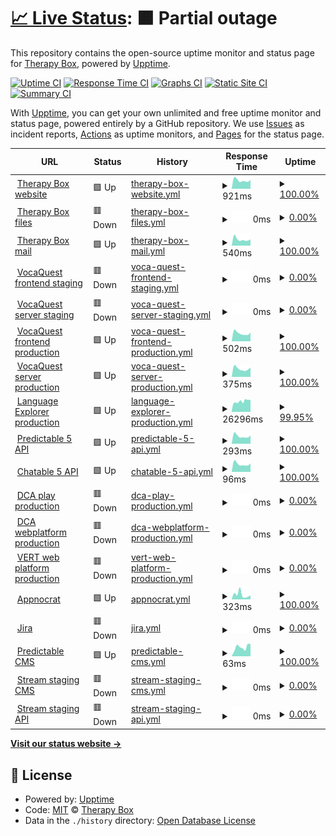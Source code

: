 # [📈 Live Status](https://TherapyBox.github.io/upptime): <!--live status--> **🟧 Partial outage**

This repository contains the open-source uptime monitor and status page for [Therapy Box](https://TherapyBox.github.io/upptime), powered by [Upptime](https://github.com/upptime/upptime).

[![Uptime CI](https://github.com/TherapyBox/upptime/workflows/Uptime%20CI/badge.svg)](https://github.com/TherapyBox/upptime/actions?query=workflow%3A%22Uptime+CI%22)
[![Response Time CI](https://github.com/TherapyBox/upptime/workflows/Response%20Time%20CI/badge.svg)](https://github.com/TherapyBox/upptime/actions?query=workflow%3A%22Response+Time+CI%22)
[![Graphs CI](https://github.com/TherapyBox/upptime/workflows/Graphs%20CI/badge.svg)](https://github.com/TherapyBox/upptime/actions?query=workflow%3A%22Graphs+CI%22)
[![Static Site CI](https://github.com/TherapyBox/upptime/workflows/Static%20Site%20CI/badge.svg)](https://github.com/TherapyBox/upptime/actions?query=workflow%3A%22Static+Site+CI%22)
[![Summary CI](https://github.com/TherapyBox/upptime/workflows/Summary%20CI/badge.svg)](https://github.com/TherapyBox/upptime/actions?query=workflow%3A%22Summary+CI%22)

With [Upptime](https://upptime.js.org), you can get your own unlimited and free uptime monitor and status page, powered entirely by a GitHub repository. We use [Issues](https://github.com/TherapyBox/upptime/issues) as incident reports, [Actions](https://github.com/TherapyBox/upptime/actions) as uptime monitors, and [Pages](https://TherapyBox.github.io/upptime) for the status page.

<!--start: status pages-->
<!-- This summary is generated by Upptime (https://github.com/upptime/upptime) -->
<!-- Do not edit this manually, your changes will be overwritten -->
<!-- prettier-ignore -->
| URL | Status | History | Response Time | Uptime |
| --- | ------ | ------- | ------------- | ------ |
| <img alt="" src="https://icons.duckduckgo.com/ip3/therapy-box.co.uk.ico" height="13"> [Therapy Box website](https://therapy-box.co.uk/) | 🟩 Up | [therapy-box-website.yml](https://github.com/TherapyBox/upptime/commits/HEAD/history/therapy-box-website.yml) | <details><summary><img alt="Response time graph" src="./graphs/therapy-box-website/response-time-week.png" height="20"> 921ms</summary><br><a href="https://TherapyBox.github.io/upptime/history/therapy-box-website"><img alt="Response time 1259" src="https://img.shields.io/endpoint?url=https%3A%2F%2Fraw.githubusercontent.com%2FTherapyBox%2Fupptime%2FHEAD%2Fapi%2Ftherapy-box-website%2Fresponse-time.json"></a><br><a href="https://TherapyBox.github.io/upptime/history/therapy-box-website"><img alt="24-hour response time 1284" src="https://img.shields.io/endpoint?url=https%3A%2F%2Fraw.githubusercontent.com%2FTherapyBox%2Fupptime%2FHEAD%2Fapi%2Ftherapy-box-website%2Fresponse-time-day.json"></a><br><a href="https://TherapyBox.github.io/upptime/history/therapy-box-website"><img alt="7-day response time 921" src="https://img.shields.io/endpoint?url=https%3A%2F%2Fraw.githubusercontent.com%2FTherapyBox%2Fupptime%2FHEAD%2Fapi%2Ftherapy-box-website%2Fresponse-time-week.json"></a><br><a href="https://TherapyBox.github.io/upptime/history/therapy-box-website"><img alt="30-day response time 950" src="https://img.shields.io/endpoint?url=https%3A%2F%2Fraw.githubusercontent.com%2FTherapyBox%2Fupptime%2FHEAD%2Fapi%2Ftherapy-box-website%2Fresponse-time-month.json"></a><br><a href="https://TherapyBox.github.io/upptime/history/therapy-box-website"><img alt="1-year response time 1240" src="https://img.shields.io/endpoint?url=https%3A%2F%2Fraw.githubusercontent.com%2FTherapyBox%2Fupptime%2FHEAD%2Fapi%2Ftherapy-box-website%2Fresponse-time-year.json"></a></details> | <details><summary><a href="https://TherapyBox.github.io/upptime/history/therapy-box-website">100.00%</a></summary><a href="https://TherapyBox.github.io/upptime/history/therapy-box-website"><img alt="All-time uptime 97.60%" src="https://img.shields.io/endpoint?url=https%3A%2F%2Fraw.githubusercontent.com%2FTherapyBox%2Fupptime%2FHEAD%2Fapi%2Ftherapy-box-website%2Fuptime.json"></a><br><a href="https://TherapyBox.github.io/upptime/history/therapy-box-website"><img alt="24-hour uptime 100.00%" src="https://img.shields.io/endpoint?url=https%3A%2F%2Fraw.githubusercontent.com%2FTherapyBox%2Fupptime%2FHEAD%2Fapi%2Ftherapy-box-website%2Fuptime-day.json"></a><br><a href="https://TherapyBox.github.io/upptime/history/therapy-box-website"><img alt="7-day uptime 100.00%" src="https://img.shields.io/endpoint?url=https%3A%2F%2Fraw.githubusercontent.com%2FTherapyBox%2Fupptime%2FHEAD%2Fapi%2Ftherapy-box-website%2Fuptime-week.json"></a><br><a href="https://TherapyBox.github.io/upptime/history/therapy-box-website"><img alt="30-day uptime 100.00%" src="https://img.shields.io/endpoint?url=https%3A%2F%2Fraw.githubusercontent.com%2FTherapyBox%2Fupptime%2FHEAD%2Fapi%2Ftherapy-box-website%2Fuptime-month.json"></a><br><a href="https://TherapyBox.github.io/upptime/history/therapy-box-website"><img alt="1-year uptime 96.98%" src="https://img.shields.io/endpoint?url=https%3A%2F%2Fraw.githubusercontent.com%2FTherapyBox%2Fupptime%2FHEAD%2Fapi%2Ftherapy-box-website%2Fuptime-year.json"></a></details>
| <img alt="" src="https://icons.duckduckgo.com/ip3/therapy-box.com.ico" height="13"> [Therapy Box files](https://therapy-box.com/) | 🟥 Down | [therapy-box-files.yml](https://github.com/TherapyBox/upptime/commits/HEAD/history/therapy-box-files.yml) | <details><summary><img alt="Response time graph" src="./graphs/therapy-box-files/response-time-week.png" height="20"> 0ms</summary><br><a href="https://TherapyBox.github.io/upptime/history/therapy-box-files"><img alt="Response time 396" src="https://img.shields.io/endpoint?url=https%3A%2F%2Fraw.githubusercontent.com%2FTherapyBox%2Fupptime%2FHEAD%2Fapi%2Ftherapy-box-files%2Fresponse-time.json"></a><br><a href="https://TherapyBox.github.io/upptime/history/therapy-box-files"><img alt="24-hour response time 0" src="https://img.shields.io/endpoint?url=https%3A%2F%2Fraw.githubusercontent.com%2FTherapyBox%2Fupptime%2FHEAD%2Fapi%2Ftherapy-box-files%2Fresponse-time-day.json"></a><br><a href="https://TherapyBox.github.io/upptime/history/therapy-box-files"><img alt="7-day response time 0" src="https://img.shields.io/endpoint?url=https%3A%2F%2Fraw.githubusercontent.com%2FTherapyBox%2Fupptime%2FHEAD%2Fapi%2Ftherapy-box-files%2Fresponse-time-week.json"></a><br><a href="https://TherapyBox.github.io/upptime/history/therapy-box-files"><img alt="30-day response time 0" src="https://img.shields.io/endpoint?url=https%3A%2F%2Fraw.githubusercontent.com%2FTherapyBox%2Fupptime%2FHEAD%2Fapi%2Ftherapy-box-files%2Fresponse-time-month.json"></a><br><a href="https://TherapyBox.github.io/upptime/history/therapy-box-files"><img alt="1-year response time 392" src="https://img.shields.io/endpoint?url=https%3A%2F%2Fraw.githubusercontent.com%2FTherapyBox%2Fupptime%2FHEAD%2Fapi%2Ftherapy-box-files%2Fresponse-time-year.json"></a></details> | <details><summary><a href="https://TherapyBox.github.io/upptime/history/therapy-box-files">0.00%</a></summary><a href="https://TherapyBox.github.io/upptime/history/therapy-box-files"><img alt="All-time uptime 79.87%" src="https://img.shields.io/endpoint?url=https%3A%2F%2Fraw.githubusercontent.com%2FTherapyBox%2Fupptime%2FHEAD%2Fapi%2Ftherapy-box-files%2Fuptime.json"></a><br><a href="https://TherapyBox.github.io/upptime/history/therapy-box-files"><img alt="24-hour uptime 0.00%" src="https://img.shields.io/endpoint?url=https%3A%2F%2Fraw.githubusercontent.com%2FTherapyBox%2Fupptime%2FHEAD%2Fapi%2Ftherapy-box-files%2Fuptime-day.json"></a><br><a href="https://TherapyBox.github.io/upptime/history/therapy-box-files"><img alt="7-day uptime 0.00%" src="https://img.shields.io/endpoint?url=https%3A%2F%2Fraw.githubusercontent.com%2FTherapyBox%2Fupptime%2FHEAD%2Fapi%2Ftherapy-box-files%2Fuptime-week.json"></a><br><a href="https://TherapyBox.github.io/upptime/history/therapy-box-files"><img alt="30-day uptime 1.38%" src="https://img.shields.io/endpoint?url=https%3A%2F%2Fraw.githubusercontent.com%2FTherapyBox%2Fupptime%2FHEAD%2Fapi%2Ftherapy-box-files%2Fuptime-month.json"></a><br><a href="https://TherapyBox.github.io/upptime/history/therapy-box-files"><img alt="1-year uptime 74.87%" src="https://img.shields.io/endpoint?url=https%3A%2F%2Fraw.githubusercontent.com%2FTherapyBox%2Fupptime%2FHEAD%2Fapi%2Ftherapy-box-files%2Fuptime-year.json"></a></details>
| <img alt="" src="https://icons.duckduckgo.com/ip3/mail.therapy-box.co.uk.ico" height="13"> [Therapy Box mail](https://mail.therapy-box.co.uk/) | 🟩 Up | [therapy-box-mail.yml](https://github.com/TherapyBox/upptime/commits/HEAD/history/therapy-box-mail.yml) | <details><summary><img alt="Response time graph" src="./graphs/therapy-box-mail/response-time-week.png" height="20"> 540ms</summary><br><a href="https://TherapyBox.github.io/upptime/history/therapy-box-mail"><img alt="Response time 642" src="https://img.shields.io/endpoint?url=https%3A%2F%2Fraw.githubusercontent.com%2FTherapyBox%2Fupptime%2FHEAD%2Fapi%2Ftherapy-box-mail%2Fresponse-time.json"></a><br><a href="https://TherapyBox.github.io/upptime/history/therapy-box-mail"><img alt="24-hour response time 734" src="https://img.shields.io/endpoint?url=https%3A%2F%2Fraw.githubusercontent.com%2FTherapyBox%2Fupptime%2FHEAD%2Fapi%2Ftherapy-box-mail%2Fresponse-time-day.json"></a><br><a href="https://TherapyBox.github.io/upptime/history/therapy-box-mail"><img alt="7-day response time 540" src="https://img.shields.io/endpoint?url=https%3A%2F%2Fraw.githubusercontent.com%2FTherapyBox%2Fupptime%2FHEAD%2Fapi%2Ftherapy-box-mail%2Fresponse-time-week.json"></a><br><a href="https://TherapyBox.github.io/upptime/history/therapy-box-mail"><img alt="30-day response time 582" src="https://img.shields.io/endpoint?url=https%3A%2F%2Fraw.githubusercontent.com%2FTherapyBox%2Fupptime%2FHEAD%2Fapi%2Ftherapy-box-mail%2Fresponse-time-month.json"></a><br><a href="https://TherapyBox.github.io/upptime/history/therapy-box-mail"><img alt="1-year response time 646" src="https://img.shields.io/endpoint?url=https%3A%2F%2Fraw.githubusercontent.com%2FTherapyBox%2Fupptime%2FHEAD%2Fapi%2Ftherapy-box-mail%2Fresponse-time-year.json"></a></details> | <details><summary><a href="https://TherapyBox.github.io/upptime/history/therapy-box-mail">100.00%</a></summary><a href="https://TherapyBox.github.io/upptime/history/therapy-box-mail"><img alt="All-time uptime 99.42%" src="https://img.shields.io/endpoint?url=https%3A%2F%2Fraw.githubusercontent.com%2FTherapyBox%2Fupptime%2FHEAD%2Fapi%2Ftherapy-box-mail%2Fuptime.json"></a><br><a href="https://TherapyBox.github.io/upptime/history/therapy-box-mail"><img alt="24-hour uptime 100.00%" src="https://img.shields.io/endpoint?url=https%3A%2F%2Fraw.githubusercontent.com%2FTherapyBox%2Fupptime%2FHEAD%2Fapi%2Ftherapy-box-mail%2Fuptime-day.json"></a><br><a href="https://TherapyBox.github.io/upptime/history/therapy-box-mail"><img alt="7-day uptime 100.00%" src="https://img.shields.io/endpoint?url=https%3A%2F%2Fraw.githubusercontent.com%2FTherapyBox%2Fupptime%2FHEAD%2Fapi%2Ftherapy-box-mail%2Fuptime-week.json"></a><br><a href="https://TherapyBox.github.io/upptime/history/therapy-box-mail"><img alt="30-day uptime 100.00%" src="https://img.shields.io/endpoint?url=https%3A%2F%2Fraw.githubusercontent.com%2FTherapyBox%2Fupptime%2FHEAD%2Fapi%2Ftherapy-box-mail%2Fuptime-month.json"></a><br><a href="https://TherapyBox.github.io/upptime/history/therapy-box-mail"><img alt="1-year uptime 99.31%" src="https://img.shields.io/endpoint?url=https%3A%2F%2Fraw.githubusercontent.com%2FTherapyBox%2Fupptime%2FHEAD%2Fapi%2Ftherapy-box-mail%2Fuptime-year.json"></a></details>
| <img alt="" src="https://icons.duckduckgo.com/ip3/frontend.staging.voca.therapy-box.co.uk.ico" height="13"> [VocaQuest frontend staging](http://frontend.staging.voca.therapy-box.co.uk/) | 🟥 Down | [voca-quest-frontend-staging.yml](https://github.com/TherapyBox/upptime/commits/HEAD/history/voca-quest-frontend-staging.yml) | <details><summary><img alt="Response time graph" src="./graphs/voca-quest-frontend-staging/response-time-week.png" height="20"> 0ms</summary><br><a href="https://TherapyBox.github.io/upptime/history/voca-quest-frontend-staging"><img alt="Response time 899" src="https://img.shields.io/endpoint?url=https%3A%2F%2Fraw.githubusercontent.com%2FTherapyBox%2Fupptime%2FHEAD%2Fapi%2Fvoca-quest-frontend-staging%2Fresponse-time.json"></a><br><a href="https://TherapyBox.github.io/upptime/history/voca-quest-frontend-staging"><img alt="24-hour response time 0" src="https://img.shields.io/endpoint?url=https%3A%2F%2Fraw.githubusercontent.com%2FTherapyBox%2Fupptime%2FHEAD%2Fapi%2Fvoca-quest-frontend-staging%2Fresponse-time-day.json"></a><br><a href="https://TherapyBox.github.io/upptime/history/voca-quest-frontend-staging"><img alt="7-day response time 0" src="https://img.shields.io/endpoint?url=https%3A%2F%2Fraw.githubusercontent.com%2FTherapyBox%2Fupptime%2FHEAD%2Fapi%2Fvoca-quest-frontend-staging%2Fresponse-time-week.json"></a><br><a href="https://TherapyBox.github.io/upptime/history/voca-quest-frontend-staging"><img alt="30-day response time 0" src="https://img.shields.io/endpoint?url=https%3A%2F%2Fraw.githubusercontent.com%2FTherapyBox%2Fupptime%2FHEAD%2Fapi%2Fvoca-quest-frontend-staging%2Fresponse-time-month.json"></a><br><a href="https://TherapyBox.github.io/upptime/history/voca-quest-frontend-staging"><img alt="1-year response time 924" src="https://img.shields.io/endpoint?url=https%3A%2F%2Fraw.githubusercontent.com%2FTherapyBox%2Fupptime%2FHEAD%2Fapi%2Fvoca-quest-frontend-staging%2Fresponse-time-year.json"></a></details> | <details><summary><a href="https://TherapyBox.github.io/upptime/history/voca-quest-frontend-staging">0.00%</a></summary><a href="https://TherapyBox.github.io/upptime/history/voca-quest-frontend-staging"><img alt="All-time uptime 48.86%" src="https://img.shields.io/endpoint?url=https%3A%2F%2Fraw.githubusercontent.com%2FTherapyBox%2Fupptime%2FHEAD%2Fapi%2Fvoca-quest-frontend-staging%2Fuptime.json"></a><br><a href="https://TherapyBox.github.io/upptime/history/voca-quest-frontend-staging"><img alt="24-hour uptime 0.00%" src="https://img.shields.io/endpoint?url=https%3A%2F%2Fraw.githubusercontent.com%2FTherapyBox%2Fupptime%2FHEAD%2Fapi%2Fvoca-quest-frontend-staging%2Fuptime-day.json"></a><br><a href="https://TherapyBox.github.io/upptime/history/voca-quest-frontend-staging"><img alt="7-day uptime 0.00%" src="https://img.shields.io/endpoint?url=https%3A%2F%2Fraw.githubusercontent.com%2FTherapyBox%2Fupptime%2FHEAD%2Fapi%2Fvoca-quest-frontend-staging%2Fuptime-week.json"></a><br><a href="https://TherapyBox.github.io/upptime/history/voca-quest-frontend-staging"><img alt="30-day uptime 1.38%" src="https://img.shields.io/endpoint?url=https%3A%2F%2Fraw.githubusercontent.com%2FTherapyBox%2Fupptime%2FHEAD%2Fapi%2Fvoca-quest-frontend-staging%2Fuptime-month.json"></a><br><a href="https://TherapyBox.github.io/upptime/history/voca-quest-frontend-staging"><img alt="1-year uptime 35.51%" src="https://img.shields.io/endpoint?url=https%3A%2F%2Fraw.githubusercontent.com%2FTherapyBox%2Fupptime%2FHEAD%2Fapi%2Fvoca-quest-frontend-staging%2Fuptime-year.json"></a></details>
| <img alt="" src="https://icons.duckduckgo.com/ip3/srv.staging.voca.therapy-box.co.uk.ico" height="13"> [VocaQuest server staging](https://srv.staging.voca.therapy-box.co.uk/) | 🟥 Down | [voca-quest-server-staging.yml](https://github.com/TherapyBox/upptime/commits/HEAD/history/voca-quest-server-staging.yml) | <details><summary><img alt="Response time graph" src="./graphs/voca-quest-server-staging/response-time-week.png" height="20"> 0ms</summary><br><a href="https://TherapyBox.github.io/upptime/history/voca-quest-server-staging"><img alt="Response time 527" src="https://img.shields.io/endpoint?url=https%3A%2F%2Fraw.githubusercontent.com%2FTherapyBox%2Fupptime%2FHEAD%2Fapi%2Fvoca-quest-server-staging%2Fresponse-time.json"></a><br><a href="https://TherapyBox.github.io/upptime/history/voca-quest-server-staging"><img alt="24-hour response time 0" src="https://img.shields.io/endpoint?url=https%3A%2F%2Fraw.githubusercontent.com%2FTherapyBox%2Fupptime%2FHEAD%2Fapi%2Fvoca-quest-server-staging%2Fresponse-time-day.json"></a><br><a href="https://TherapyBox.github.io/upptime/history/voca-quest-server-staging"><img alt="7-day response time 0" src="https://img.shields.io/endpoint?url=https%3A%2F%2Fraw.githubusercontent.com%2FTherapyBox%2Fupptime%2FHEAD%2Fapi%2Fvoca-quest-server-staging%2Fresponse-time-week.json"></a><br><a href="https://TherapyBox.github.io/upptime/history/voca-quest-server-staging"><img alt="30-day response time 0" src="https://img.shields.io/endpoint?url=https%3A%2F%2Fraw.githubusercontent.com%2FTherapyBox%2Fupptime%2FHEAD%2Fapi%2Fvoca-quest-server-staging%2Fresponse-time-month.json"></a><br><a href="https://TherapyBox.github.io/upptime/history/voca-quest-server-staging"><img alt="1-year response time 593" src="https://img.shields.io/endpoint?url=https%3A%2F%2Fraw.githubusercontent.com%2FTherapyBox%2Fupptime%2FHEAD%2Fapi%2Fvoca-quest-server-staging%2Fresponse-time-year.json"></a></details> | <details><summary><a href="https://TherapyBox.github.io/upptime/history/voca-quest-server-staging">0.00%</a></summary><a href="https://TherapyBox.github.io/upptime/history/voca-quest-server-staging"><img alt="All-time uptime 47.77%" src="https://img.shields.io/endpoint?url=https%3A%2F%2Fraw.githubusercontent.com%2FTherapyBox%2Fupptime%2FHEAD%2Fapi%2Fvoca-quest-server-staging%2Fuptime.json"></a><br><a href="https://TherapyBox.github.io/upptime/history/voca-quest-server-staging"><img alt="24-hour uptime 0.00%" src="https://img.shields.io/endpoint?url=https%3A%2F%2Fraw.githubusercontent.com%2FTherapyBox%2Fupptime%2FHEAD%2Fapi%2Fvoca-quest-server-staging%2Fuptime-day.json"></a><br><a href="https://TherapyBox.github.io/upptime/history/voca-quest-server-staging"><img alt="7-day uptime 0.00%" src="https://img.shields.io/endpoint?url=https%3A%2F%2Fraw.githubusercontent.com%2FTherapyBox%2Fupptime%2FHEAD%2Fapi%2Fvoca-quest-server-staging%2Fuptime-week.json"></a><br><a href="https://TherapyBox.github.io/upptime/history/voca-quest-server-staging"><img alt="30-day uptime 1.38%" src="https://img.shields.io/endpoint?url=https%3A%2F%2Fraw.githubusercontent.com%2FTherapyBox%2Fupptime%2FHEAD%2Fapi%2Fvoca-quest-server-staging%2Fuptime-month.json"></a><br><a href="https://TherapyBox.github.io/upptime/history/voca-quest-server-staging"><img alt="1-year uptime 34.71%" src="https://img.shields.io/endpoint?url=https%3A%2F%2Fraw.githubusercontent.com%2FTherapyBox%2Fupptime%2FHEAD%2Fapi%2Fvoca-quest-server-staging%2Fuptime-year.json"></a></details>
| <img alt="" src="https://icons.duckduckgo.com/ip3/app.voca-quest.com.ico" height="13"> [VocaQuest frontend production](https://app.voca-quest.com/) | 🟩 Up | [voca-quest-frontend-production.yml](https://github.com/TherapyBox/upptime/commits/HEAD/history/voca-quest-frontend-production.yml) | <details><summary><img alt="Response time graph" src="./graphs/voca-quest-frontend-production/response-time-week.png" height="20"> 502ms</summary><br><a href="https://TherapyBox.github.io/upptime/history/voca-quest-frontend-production"><img alt="Response time 594" src="https://img.shields.io/endpoint?url=https%3A%2F%2Fraw.githubusercontent.com%2FTherapyBox%2Fupptime%2FHEAD%2Fapi%2Fvoca-quest-frontend-production%2Fresponse-time.json"></a><br><a href="https://TherapyBox.github.io/upptime/history/voca-quest-frontend-production"><img alt="24-hour response time 729" src="https://img.shields.io/endpoint?url=https%3A%2F%2Fraw.githubusercontent.com%2FTherapyBox%2Fupptime%2FHEAD%2Fapi%2Fvoca-quest-frontend-production%2Fresponse-time-day.json"></a><br><a href="https://TherapyBox.github.io/upptime/history/voca-quest-frontend-production"><img alt="7-day response time 502" src="https://img.shields.io/endpoint?url=https%3A%2F%2Fraw.githubusercontent.com%2FTherapyBox%2Fupptime%2FHEAD%2Fapi%2Fvoca-quest-frontend-production%2Fresponse-time-week.json"></a><br><a href="https://TherapyBox.github.io/upptime/history/voca-quest-frontend-production"><img alt="30-day response time 530" src="https://img.shields.io/endpoint?url=https%3A%2F%2Fraw.githubusercontent.com%2FTherapyBox%2Fupptime%2FHEAD%2Fapi%2Fvoca-quest-frontend-production%2Fresponse-time-month.json"></a><br><a href="https://TherapyBox.github.io/upptime/history/voca-quest-frontend-production"><img alt="1-year response time 587" src="https://img.shields.io/endpoint?url=https%3A%2F%2Fraw.githubusercontent.com%2FTherapyBox%2Fupptime%2FHEAD%2Fapi%2Fvoca-quest-frontend-production%2Fresponse-time-year.json"></a></details> | <details><summary><a href="https://TherapyBox.github.io/upptime/history/voca-quest-frontend-production">100.00%</a></summary><a href="https://TherapyBox.github.io/upptime/history/voca-quest-frontend-production"><img alt="All-time uptime 99.97%" src="https://img.shields.io/endpoint?url=https%3A%2F%2Fraw.githubusercontent.com%2FTherapyBox%2Fupptime%2FHEAD%2Fapi%2Fvoca-quest-frontend-production%2Fuptime.json"></a><br><a href="https://TherapyBox.github.io/upptime/history/voca-quest-frontend-production"><img alt="24-hour uptime 100.00%" src="https://img.shields.io/endpoint?url=https%3A%2F%2Fraw.githubusercontent.com%2FTherapyBox%2Fupptime%2FHEAD%2Fapi%2Fvoca-quest-frontend-production%2Fuptime-day.json"></a><br><a href="https://TherapyBox.github.io/upptime/history/voca-quest-frontend-production"><img alt="7-day uptime 100.00%" src="https://img.shields.io/endpoint?url=https%3A%2F%2Fraw.githubusercontent.com%2FTherapyBox%2Fupptime%2FHEAD%2Fapi%2Fvoca-quest-frontend-production%2Fuptime-week.json"></a><br><a href="https://TherapyBox.github.io/upptime/history/voca-quest-frontend-production"><img alt="30-day uptime 100.00%" src="https://img.shields.io/endpoint?url=https%3A%2F%2Fraw.githubusercontent.com%2FTherapyBox%2Fupptime%2FHEAD%2Fapi%2Fvoca-quest-frontend-production%2Fuptime-month.json"></a><br><a href="https://TherapyBox.github.io/upptime/history/voca-quest-frontend-production"><img alt="1-year uptime 99.97%" src="https://img.shields.io/endpoint?url=https%3A%2F%2Fraw.githubusercontent.com%2FTherapyBox%2Fupptime%2FHEAD%2Fapi%2Fvoca-quest-frontend-production%2Fuptime-year.json"></a></details>
| <img alt="" src="https://icons.duckduckgo.com/ip3/srv.voca-quest.com.ico" height="13"> [VocaQuest server production](https://srv.voca-quest.com/) | 🟩 Up | [voca-quest-server-production.yml](https://github.com/TherapyBox/upptime/commits/HEAD/history/voca-quest-server-production.yml) | <details><summary><img alt="Response time graph" src="./graphs/voca-quest-server-production/response-time-week.png" height="20"> 375ms</summary><br><a href="https://TherapyBox.github.io/upptime/history/voca-quest-server-production"><img alt="Response time 472" src="https://img.shields.io/endpoint?url=https%3A%2F%2Fraw.githubusercontent.com%2FTherapyBox%2Fupptime%2FHEAD%2Fapi%2Fvoca-quest-server-production%2Fresponse-time.json"></a><br><a href="https://TherapyBox.github.io/upptime/history/voca-quest-server-production"><img alt="24-hour response time 503" src="https://img.shields.io/endpoint?url=https%3A%2F%2Fraw.githubusercontent.com%2FTherapyBox%2Fupptime%2FHEAD%2Fapi%2Fvoca-quest-server-production%2Fresponse-time-day.json"></a><br><a href="https://TherapyBox.github.io/upptime/history/voca-quest-server-production"><img alt="7-day response time 375" src="https://img.shields.io/endpoint?url=https%3A%2F%2Fraw.githubusercontent.com%2FTherapyBox%2Fupptime%2FHEAD%2Fapi%2Fvoca-quest-server-production%2Fresponse-time-week.json"></a><br><a href="https://TherapyBox.github.io/upptime/history/voca-quest-server-production"><img alt="30-day response time 406" src="https://img.shields.io/endpoint?url=https%3A%2F%2Fraw.githubusercontent.com%2FTherapyBox%2Fupptime%2FHEAD%2Fapi%2Fvoca-quest-server-production%2Fresponse-time-month.json"></a><br><a href="https://TherapyBox.github.io/upptime/history/voca-quest-server-production"><img alt="1-year response time 473" src="https://img.shields.io/endpoint?url=https%3A%2F%2Fraw.githubusercontent.com%2FTherapyBox%2Fupptime%2FHEAD%2Fapi%2Fvoca-quest-server-production%2Fresponse-time-year.json"></a></details> | <details><summary><a href="https://TherapyBox.github.io/upptime/history/voca-quest-server-production">100.00%</a></summary><a href="https://TherapyBox.github.io/upptime/history/voca-quest-server-production"><img alt="All-time uptime 98.69%" src="https://img.shields.io/endpoint?url=https%3A%2F%2Fraw.githubusercontent.com%2FTherapyBox%2Fupptime%2FHEAD%2Fapi%2Fvoca-quest-server-production%2Fuptime.json"></a><br><a href="https://TherapyBox.github.io/upptime/history/voca-quest-server-production"><img alt="24-hour uptime 100.00%" src="https://img.shields.io/endpoint?url=https%3A%2F%2Fraw.githubusercontent.com%2FTherapyBox%2Fupptime%2FHEAD%2Fapi%2Fvoca-quest-server-production%2Fuptime-day.json"></a><br><a href="https://TherapyBox.github.io/upptime/history/voca-quest-server-production"><img alt="7-day uptime 100.00%" src="https://img.shields.io/endpoint?url=https%3A%2F%2Fraw.githubusercontent.com%2FTherapyBox%2Fupptime%2FHEAD%2Fapi%2Fvoca-quest-server-production%2Fuptime-week.json"></a><br><a href="https://TherapyBox.github.io/upptime/history/voca-quest-server-production"><img alt="30-day uptime 100.00%" src="https://img.shields.io/endpoint?url=https%3A%2F%2Fraw.githubusercontent.com%2FTherapyBox%2Fupptime%2FHEAD%2Fapi%2Fvoca-quest-server-production%2Fuptime-month.json"></a><br><a href="https://TherapyBox.github.io/upptime/history/voca-quest-server-production"><img alt="1-year uptime 99.93%" src="https://img.shields.io/endpoint?url=https%3A%2F%2Fraw.githubusercontent.com%2FTherapyBox%2Fupptime%2FHEAD%2Fapi%2Fvoca-quest-server-production%2Fuptime-year.json"></a></details>
| <img alt="" src="https://icons.duckduckgo.com/ip3/app.languageexplorerapp.co.uk.ico" height="13"> [Language Explorer production](https://app.languageexplorerapp.co.uk/) | 🟩 Up | [language-explorer-production.yml](https://github.com/TherapyBox/upptime/commits/HEAD/history/language-explorer-production.yml) | <details><summary><img alt="Response time graph" src="./graphs/language-explorer-production/response-time-week.png" height="20"> 26296ms</summary><br><a href="https://TherapyBox.github.io/upptime/history/language-explorer-production"><img alt="Response time 19555" src="https://img.shields.io/endpoint?url=https%3A%2F%2Fraw.githubusercontent.com%2FTherapyBox%2Fupptime%2FHEAD%2Fapi%2Flanguage-explorer-production%2Fresponse-time.json"></a><br><a href="https://TherapyBox.github.io/upptime/history/language-explorer-production"><img alt="24-hour response time 27495" src="https://img.shields.io/endpoint?url=https%3A%2F%2Fraw.githubusercontent.com%2FTherapyBox%2Fupptime%2FHEAD%2Fapi%2Flanguage-explorer-production%2Fresponse-time-day.json"></a><br><a href="https://TherapyBox.github.io/upptime/history/language-explorer-production"><img alt="7-day response time 26296" src="https://img.shields.io/endpoint?url=https%3A%2F%2Fraw.githubusercontent.com%2FTherapyBox%2Fupptime%2FHEAD%2Fapi%2Flanguage-explorer-production%2Fresponse-time-week.json"></a><br><a href="https://TherapyBox.github.io/upptime/history/language-explorer-production"><img alt="30-day response time 14272" src="https://img.shields.io/endpoint?url=https%3A%2F%2Fraw.githubusercontent.com%2FTherapyBox%2Fupptime%2FHEAD%2Fapi%2Flanguage-explorer-production%2Fresponse-time-month.json"></a><br><a href="https://TherapyBox.github.io/upptime/history/language-explorer-production"><img alt="1-year response time 20555" src="https://img.shields.io/endpoint?url=https%3A%2F%2Fraw.githubusercontent.com%2FTherapyBox%2Fupptime%2FHEAD%2Fapi%2Flanguage-explorer-production%2Fresponse-time-year.json"></a></details> | <details><summary><a href="https://TherapyBox.github.io/upptime/history/language-explorer-production">99.95%</a></summary><a href="https://TherapyBox.github.io/upptime/history/language-explorer-production"><img alt="All-time uptime 83.72%" src="https://img.shields.io/endpoint?url=https%3A%2F%2Fraw.githubusercontent.com%2FTherapyBox%2Fupptime%2FHEAD%2Fapi%2Flanguage-explorer-production%2Fuptime.json"></a><br><a href="https://TherapyBox.github.io/upptime/history/language-explorer-production"><img alt="24-hour uptime 99.62%" src="https://img.shields.io/endpoint?url=https%3A%2F%2Fraw.githubusercontent.com%2FTherapyBox%2Fupptime%2FHEAD%2Fapi%2Flanguage-explorer-production%2Fuptime-day.json"></a><br><a href="https://TherapyBox.github.io/upptime/history/language-explorer-production"><img alt="7-day uptime 99.95%" src="https://img.shields.io/endpoint?url=https%3A%2F%2Fraw.githubusercontent.com%2FTherapyBox%2Fupptime%2FHEAD%2Fapi%2Flanguage-explorer-production%2Fuptime-week.json"></a><br><a href="https://TherapyBox.github.io/upptime/history/language-explorer-production"><img alt="30-day uptime 99.99%" src="https://img.shields.io/endpoint?url=https%3A%2F%2Fraw.githubusercontent.com%2FTherapyBox%2Fupptime%2FHEAD%2Fapi%2Flanguage-explorer-production%2Fuptime-month.json"></a><br><a href="https://TherapyBox.github.io/upptime/history/language-explorer-production"><img alt="1-year uptime 79.66%" src="https://img.shields.io/endpoint?url=https%3A%2F%2Fraw.githubusercontent.com%2FTherapyBox%2Fupptime%2FHEAD%2Fapi%2Flanguage-explorer-production%2Fuptime-year.json"></a></details>
| <img alt="" src="https://icons.duckduckgo.com/ip3/therapy-box.co.uk.ico" height="13"> [Predictable 5 API](https://therapy-box.co.uk/pa_api.php) | 🟩 Up | [predictable-5-api.yml](https://github.com/TherapyBox/upptime/commits/HEAD/history/predictable-5-api.yml) | <details><summary><img alt="Response time graph" src="./graphs/predictable-5-api/response-time-week.png" height="20"> 293ms</summary><br><a href="https://TherapyBox.github.io/upptime/history/predictable-5-api"><img alt="Response time 342" src="https://img.shields.io/endpoint?url=https%3A%2F%2Fraw.githubusercontent.com%2FTherapyBox%2Fupptime%2FHEAD%2Fapi%2Fpredictable-5-api%2Fresponse-time.json"></a><br><a href="https://TherapyBox.github.io/upptime/history/predictable-5-api"><img alt="24-hour response time 410" src="https://img.shields.io/endpoint?url=https%3A%2F%2Fraw.githubusercontent.com%2FTherapyBox%2Fupptime%2FHEAD%2Fapi%2Fpredictable-5-api%2Fresponse-time-day.json"></a><br><a href="https://TherapyBox.github.io/upptime/history/predictable-5-api"><img alt="7-day response time 293" src="https://img.shields.io/endpoint?url=https%3A%2F%2Fraw.githubusercontent.com%2FTherapyBox%2Fupptime%2FHEAD%2Fapi%2Fpredictable-5-api%2Fresponse-time-week.json"></a><br><a href="https://TherapyBox.github.io/upptime/history/predictable-5-api"><img alt="30-day response time 303" src="https://img.shields.io/endpoint?url=https%3A%2F%2Fraw.githubusercontent.com%2FTherapyBox%2Fupptime%2FHEAD%2Fapi%2Fpredictable-5-api%2Fresponse-time-month.json"></a><br><a href="https://TherapyBox.github.io/upptime/history/predictable-5-api"><img alt="1-year response time 340" src="https://img.shields.io/endpoint?url=https%3A%2F%2Fraw.githubusercontent.com%2FTherapyBox%2Fupptime%2FHEAD%2Fapi%2Fpredictable-5-api%2Fresponse-time-year.json"></a></details> | <details><summary><a href="https://TherapyBox.github.io/upptime/history/predictable-5-api">100.00%</a></summary><a href="https://TherapyBox.github.io/upptime/history/predictable-5-api"><img alt="All-time uptime 97.60%" src="https://img.shields.io/endpoint?url=https%3A%2F%2Fraw.githubusercontent.com%2FTherapyBox%2Fupptime%2FHEAD%2Fapi%2Fpredictable-5-api%2Fuptime.json"></a><br><a href="https://TherapyBox.github.io/upptime/history/predictable-5-api"><img alt="24-hour uptime 100.00%" src="https://img.shields.io/endpoint?url=https%3A%2F%2Fraw.githubusercontent.com%2FTherapyBox%2Fupptime%2FHEAD%2Fapi%2Fpredictable-5-api%2Fuptime-day.json"></a><br><a href="https://TherapyBox.github.io/upptime/history/predictable-5-api"><img alt="7-day uptime 100.00%" src="https://img.shields.io/endpoint?url=https%3A%2F%2Fraw.githubusercontent.com%2FTherapyBox%2Fupptime%2FHEAD%2Fapi%2Fpredictable-5-api%2Fuptime-week.json"></a><br><a href="https://TherapyBox.github.io/upptime/history/predictable-5-api"><img alt="30-day uptime 100.00%" src="https://img.shields.io/endpoint?url=https%3A%2F%2Fraw.githubusercontent.com%2FTherapyBox%2Fupptime%2FHEAD%2Fapi%2Fpredictable-5-api%2Fuptime-month.json"></a><br><a href="https://TherapyBox.github.io/upptime/history/predictable-5-api"><img alt="1-year uptime 96.98%" src="https://img.shields.io/endpoint?url=https%3A%2F%2Fraw.githubusercontent.com%2FTherapyBox%2Fupptime%2FHEAD%2Fapi%2Fpredictable-5-api%2Fuptime-year.json"></a></details>
| <img alt="" src="https://icons.duckduckgo.com/ip3/therapy-box.co.uk.ico" height="13"> [Chatable 5 API](https://therapy-box.co.uk/ca_api.php) | 🟩 Up | [chatable-5-api.yml](https://github.com/TherapyBox/upptime/commits/HEAD/history/chatable-5-api.yml) | <details><summary><img alt="Response time graph" src="./graphs/chatable-5-api/response-time-week.png" height="20"> 96ms</summary><br><a href="https://TherapyBox.github.io/upptime/history/chatable-5-api"><img alt="Response time 111" src="https://img.shields.io/endpoint?url=https%3A%2F%2Fraw.githubusercontent.com%2FTherapyBox%2Fupptime%2FHEAD%2Fapi%2Fchatable-5-api%2Fresponse-time.json"></a><br><a href="https://TherapyBox.github.io/upptime/history/chatable-5-api"><img alt="24-hour response time 136" src="https://img.shields.io/endpoint?url=https%3A%2F%2Fraw.githubusercontent.com%2FTherapyBox%2Fupptime%2FHEAD%2Fapi%2Fchatable-5-api%2Fresponse-time-day.json"></a><br><a href="https://TherapyBox.github.io/upptime/history/chatable-5-api"><img alt="7-day response time 96" src="https://img.shields.io/endpoint?url=https%3A%2F%2Fraw.githubusercontent.com%2FTherapyBox%2Fupptime%2FHEAD%2Fapi%2Fchatable-5-api%2Fresponse-time-week.json"></a><br><a href="https://TherapyBox.github.io/upptime/history/chatable-5-api"><img alt="30-day response time 100" src="https://img.shields.io/endpoint?url=https%3A%2F%2Fraw.githubusercontent.com%2FTherapyBox%2Fupptime%2FHEAD%2Fapi%2Fchatable-5-api%2Fresponse-time-month.json"></a><br><a href="https://TherapyBox.github.io/upptime/history/chatable-5-api"><img alt="1-year response time 109" src="https://img.shields.io/endpoint?url=https%3A%2F%2Fraw.githubusercontent.com%2FTherapyBox%2Fupptime%2FHEAD%2Fapi%2Fchatable-5-api%2Fresponse-time-year.json"></a></details> | <details><summary><a href="https://TherapyBox.github.io/upptime/history/chatable-5-api">100.00%</a></summary><a href="https://TherapyBox.github.io/upptime/history/chatable-5-api"><img alt="All-time uptime 97.60%" src="https://img.shields.io/endpoint?url=https%3A%2F%2Fraw.githubusercontent.com%2FTherapyBox%2Fupptime%2FHEAD%2Fapi%2Fchatable-5-api%2Fuptime.json"></a><br><a href="https://TherapyBox.github.io/upptime/history/chatable-5-api"><img alt="24-hour uptime 100.00%" src="https://img.shields.io/endpoint?url=https%3A%2F%2Fraw.githubusercontent.com%2FTherapyBox%2Fupptime%2FHEAD%2Fapi%2Fchatable-5-api%2Fuptime-day.json"></a><br><a href="https://TherapyBox.github.io/upptime/history/chatable-5-api"><img alt="7-day uptime 100.00%" src="https://img.shields.io/endpoint?url=https%3A%2F%2Fraw.githubusercontent.com%2FTherapyBox%2Fupptime%2FHEAD%2Fapi%2Fchatable-5-api%2Fuptime-week.json"></a><br><a href="https://TherapyBox.github.io/upptime/history/chatable-5-api"><img alt="30-day uptime 100.00%" src="https://img.shields.io/endpoint?url=https%3A%2F%2Fraw.githubusercontent.com%2FTherapyBox%2Fupptime%2FHEAD%2Fapi%2Fchatable-5-api%2Fuptime-month.json"></a><br><a href="https://TherapyBox.github.io/upptime/history/chatable-5-api"><img alt="1-year uptime 96.98%" src="https://img.shields.io/endpoint?url=https%3A%2F%2Fraw.githubusercontent.com%2FTherapyBox%2Fupptime%2FHEAD%2Fapi%2Fchatable-5-api%2Fuptime-year.json"></a></details>
| <img alt="" src="https://icons.duckduckgo.com/ip3/play.languageexplorer.app.ico" height="13"> [DCA play production](https://play.languageexplorer.app/) | 🟥 Down | [dca-play-production.yml](https://github.com/TherapyBox/upptime/commits/HEAD/history/dca-play-production.yml) | <details><summary><img alt="Response time graph" src="./graphs/dca-play-production/response-time-week.png" height="20"> 0ms</summary><br><a href="https://TherapyBox.github.io/upptime/history/dca-play-production"><img alt="Response time 589" src="https://img.shields.io/endpoint?url=https%3A%2F%2Fraw.githubusercontent.com%2FTherapyBox%2Fupptime%2FHEAD%2Fapi%2Fdca-play-production%2Fresponse-time.json"></a><br><a href="https://TherapyBox.github.io/upptime/history/dca-play-production"><img alt="24-hour response time 0" src="https://img.shields.io/endpoint?url=https%3A%2F%2Fraw.githubusercontent.com%2FTherapyBox%2Fupptime%2FHEAD%2Fapi%2Fdca-play-production%2Fresponse-time-day.json"></a><br><a href="https://TherapyBox.github.io/upptime/history/dca-play-production"><img alt="7-day response time 0" src="https://img.shields.io/endpoint?url=https%3A%2F%2Fraw.githubusercontent.com%2FTherapyBox%2Fupptime%2FHEAD%2Fapi%2Fdca-play-production%2Fresponse-time-week.json"></a><br><a href="https://TherapyBox.github.io/upptime/history/dca-play-production"><img alt="30-day response time 0" src="https://img.shields.io/endpoint?url=https%3A%2F%2Fraw.githubusercontent.com%2FTherapyBox%2Fupptime%2FHEAD%2Fapi%2Fdca-play-production%2Fresponse-time-month.json"></a><br><a href="https://TherapyBox.github.io/upptime/history/dca-play-production"><img alt="1-year response time 638" src="https://img.shields.io/endpoint?url=https%3A%2F%2Fraw.githubusercontent.com%2FTherapyBox%2Fupptime%2FHEAD%2Fapi%2Fdca-play-production%2Fresponse-time-year.json"></a></details> | <details><summary><a href="https://TherapyBox.github.io/upptime/history/dca-play-production">0.00%</a></summary><a href="https://TherapyBox.github.io/upptime/history/dca-play-production"><img alt="All-time uptime 49.57%" src="https://img.shields.io/endpoint?url=https%3A%2F%2Fraw.githubusercontent.com%2FTherapyBox%2Fupptime%2FHEAD%2Fapi%2Fdca-play-production%2Fuptime.json"></a><br><a href="https://TherapyBox.github.io/upptime/history/dca-play-production"><img alt="24-hour uptime 0.00%" src="https://img.shields.io/endpoint?url=https%3A%2F%2Fraw.githubusercontent.com%2FTherapyBox%2Fupptime%2FHEAD%2Fapi%2Fdca-play-production%2Fuptime-day.json"></a><br><a href="https://TherapyBox.github.io/upptime/history/dca-play-production"><img alt="7-day uptime 0.00%" src="https://img.shields.io/endpoint?url=https%3A%2F%2Fraw.githubusercontent.com%2FTherapyBox%2Fupptime%2FHEAD%2Fapi%2Fdca-play-production%2Fuptime-week.json"></a><br><a href="https://TherapyBox.github.io/upptime/history/dca-play-production"><img alt="30-day uptime 1.38%" src="https://img.shields.io/endpoint?url=https%3A%2F%2Fraw.githubusercontent.com%2FTherapyBox%2Fupptime%2FHEAD%2Fapi%2Fdca-play-production%2Fuptime-month.json"></a><br><a href="https://TherapyBox.github.io/upptime/history/dca-play-production"><img alt="1-year uptime 36.38%" src="https://img.shields.io/endpoint?url=https%3A%2F%2Fraw.githubusercontent.com%2FTherapyBox%2Fupptime%2FHEAD%2Fapi%2Fdca-play-production%2Fuptime-year.json"></a></details>
| <img alt="" src="https://icons.duckduckgo.com/ip3/web-platform.prod.voca.therapy-box.co.uk.ico" height="13"> [DCA webplatform production](https://web-platform.prod.voca.therapy-box.co.uk/) | 🟥 Down | [dca-webplatform-production.yml](https://github.com/TherapyBox/upptime/commits/HEAD/history/dca-webplatform-production.yml) | <details><summary><img alt="Response time graph" src="./graphs/dca-webplatform-production/response-time-week.png" height="20"> 0ms</summary><br><a href="https://TherapyBox.github.io/upptime/history/dca-webplatform-production"><img alt="Response time 604" src="https://img.shields.io/endpoint?url=https%3A%2F%2Fraw.githubusercontent.com%2FTherapyBox%2Fupptime%2FHEAD%2Fapi%2Fdca-webplatform-production%2Fresponse-time.json"></a><br><a href="https://TherapyBox.github.io/upptime/history/dca-webplatform-production"><img alt="24-hour response time 0" src="https://img.shields.io/endpoint?url=https%3A%2F%2Fraw.githubusercontent.com%2FTherapyBox%2Fupptime%2FHEAD%2Fapi%2Fdca-webplatform-production%2Fresponse-time-day.json"></a><br><a href="https://TherapyBox.github.io/upptime/history/dca-webplatform-production"><img alt="7-day response time 0" src="https://img.shields.io/endpoint?url=https%3A%2F%2Fraw.githubusercontent.com%2FTherapyBox%2Fupptime%2FHEAD%2Fapi%2Fdca-webplatform-production%2Fresponse-time-week.json"></a><br><a href="https://TherapyBox.github.io/upptime/history/dca-webplatform-production"><img alt="30-day response time 0" src="https://img.shields.io/endpoint?url=https%3A%2F%2Fraw.githubusercontent.com%2FTherapyBox%2Fupptime%2FHEAD%2Fapi%2Fdca-webplatform-production%2Fresponse-time-month.json"></a><br><a href="https://TherapyBox.github.io/upptime/history/dca-webplatform-production"><img alt="1-year response time 666" src="https://img.shields.io/endpoint?url=https%3A%2F%2Fraw.githubusercontent.com%2FTherapyBox%2Fupptime%2FHEAD%2Fapi%2Fdca-webplatform-production%2Fresponse-time-year.json"></a></details> | <details><summary><a href="https://TherapyBox.github.io/upptime/history/dca-webplatform-production">0.00%</a></summary><a href="https://TherapyBox.github.io/upptime/history/dca-webplatform-production"><img alt="All-time uptime 41.18%" src="https://img.shields.io/endpoint?url=https%3A%2F%2Fraw.githubusercontent.com%2FTherapyBox%2Fupptime%2FHEAD%2Fapi%2Fdca-webplatform-production%2Fuptime.json"></a><br><a href="https://TherapyBox.github.io/upptime/history/dca-webplatform-production"><img alt="24-hour uptime 0.00%" src="https://img.shields.io/endpoint?url=https%3A%2F%2Fraw.githubusercontent.com%2FTherapyBox%2Fupptime%2FHEAD%2Fapi%2Fdca-webplatform-production%2Fuptime-day.json"></a><br><a href="https://TherapyBox.github.io/upptime/history/dca-webplatform-production"><img alt="7-day uptime 0.00%" src="https://img.shields.io/endpoint?url=https%3A%2F%2Fraw.githubusercontent.com%2FTherapyBox%2Fupptime%2FHEAD%2Fapi%2Fdca-webplatform-production%2Fuptime-week.json"></a><br><a href="https://TherapyBox.github.io/upptime/history/dca-webplatform-production"><img alt="30-day uptime 1.38%" src="https://img.shields.io/endpoint?url=https%3A%2F%2Fraw.githubusercontent.com%2FTherapyBox%2Fupptime%2FHEAD%2Fapi%2Fdca-webplatform-production%2Fuptime-month.json"></a><br><a href="https://TherapyBox.github.io/upptime/history/dca-webplatform-production"><img alt="1-year uptime 25.83%" src="https://img.shields.io/endpoint?url=https%3A%2F%2Fraw.githubusercontent.com%2FTherapyBox%2Fupptime%2FHEAD%2Fapi%2Fdca-webplatform-production%2Fuptime-year.json"></a></details>
| <img alt="" src="https://icons.duckduckgo.com/ip3/vert-platform.prod.voca.therapy-box.co.uk.ico" height="13"> [VERT web platform production](https://vert-platform.prod.voca.therapy-box.co.uk/) | 🟥 Down | [vert-web-platform-production.yml](https://github.com/TherapyBox/upptime/commits/HEAD/history/vert-web-platform-production.yml) | <details><summary><img alt="Response time graph" src="./graphs/vert-web-platform-production/response-time-week.png" height="20"> 0ms</summary><br><a href="https://TherapyBox.github.io/upptime/history/vert-web-platform-production"><img alt="Response time 619" src="https://img.shields.io/endpoint?url=https%3A%2F%2Fraw.githubusercontent.com%2FTherapyBox%2Fupptime%2FHEAD%2Fapi%2Fvert-web-platform-production%2Fresponse-time.json"></a><br><a href="https://TherapyBox.github.io/upptime/history/vert-web-platform-production"><img alt="24-hour response time 0" src="https://img.shields.io/endpoint?url=https%3A%2F%2Fraw.githubusercontent.com%2FTherapyBox%2Fupptime%2FHEAD%2Fapi%2Fvert-web-platform-production%2Fresponse-time-day.json"></a><br><a href="https://TherapyBox.github.io/upptime/history/vert-web-platform-production"><img alt="7-day response time 0" src="https://img.shields.io/endpoint?url=https%3A%2F%2Fraw.githubusercontent.com%2FTherapyBox%2Fupptime%2FHEAD%2Fapi%2Fvert-web-platform-production%2Fresponse-time-week.json"></a><br><a href="https://TherapyBox.github.io/upptime/history/vert-web-platform-production"><img alt="30-day response time 0" src="https://img.shields.io/endpoint?url=https%3A%2F%2Fraw.githubusercontent.com%2FTherapyBox%2Fupptime%2FHEAD%2Fapi%2Fvert-web-platform-production%2Fresponse-time-month.json"></a><br><a href="https://TherapyBox.github.io/upptime/history/vert-web-platform-production"><img alt="1-year response time 664" src="https://img.shields.io/endpoint?url=https%3A%2F%2Fraw.githubusercontent.com%2FTherapyBox%2Fupptime%2FHEAD%2Fapi%2Fvert-web-platform-production%2Fresponse-time-year.json"></a></details> | <details><summary><a href="https://TherapyBox.github.io/upptime/history/vert-web-platform-production">0.00%</a></summary><a href="https://TherapyBox.github.io/upptime/history/vert-web-platform-production"><img alt="All-time uptime 49.54%" src="https://img.shields.io/endpoint?url=https%3A%2F%2Fraw.githubusercontent.com%2FTherapyBox%2Fupptime%2FHEAD%2Fapi%2Fvert-web-platform-production%2Fuptime.json"></a><br><a href="https://TherapyBox.github.io/upptime/history/vert-web-platform-production"><img alt="24-hour uptime 0.00%" src="https://img.shields.io/endpoint?url=https%3A%2F%2Fraw.githubusercontent.com%2FTherapyBox%2Fupptime%2FHEAD%2Fapi%2Fvert-web-platform-production%2Fuptime-day.json"></a><br><a href="https://TherapyBox.github.io/upptime/history/vert-web-platform-production"><img alt="7-day uptime 0.00%" src="https://img.shields.io/endpoint?url=https%3A%2F%2Fraw.githubusercontent.com%2FTherapyBox%2Fupptime%2FHEAD%2Fapi%2Fvert-web-platform-production%2Fuptime-week.json"></a><br><a href="https://TherapyBox.github.io/upptime/history/vert-web-platform-production"><img alt="30-day uptime 1.38%" src="https://img.shields.io/endpoint?url=https%3A%2F%2Fraw.githubusercontent.com%2FTherapyBox%2Fupptime%2FHEAD%2Fapi%2Fvert-web-platform-production%2Fuptime-month.json"></a><br><a href="https://TherapyBox.github.io/upptime/history/vert-web-platform-production"><img alt="1-year uptime 36.37%" src="https://img.shields.io/endpoint?url=https%3A%2F%2Fraw.githubusercontent.com%2FTherapyBox%2Fupptime%2FHEAD%2Fapi%2Fvert-web-platform-production%2Fuptime-year.json"></a></details>
| <img alt="" src="https://icons.duckduckgo.com/ip3/www.appnocrat.com.ico" height="13"> [Appnocrat](https://www.appnocrat.com/) | 🟩 Up | [appnocrat.yml](https://github.com/TherapyBox/upptime/commits/HEAD/history/appnocrat.yml) | <details><summary><img alt="Response time graph" src="./graphs/appnocrat/response-time-week.png" height="20"> 323ms</summary><br><a href="https://TherapyBox.github.io/upptime/history/appnocrat"><img alt="Response time 481" src="https://img.shields.io/endpoint?url=https%3A%2F%2Fraw.githubusercontent.com%2FTherapyBox%2Fupptime%2FHEAD%2Fapi%2Fappnocrat%2Fresponse-time.json"></a><br><a href="https://TherapyBox.github.io/upptime/history/appnocrat"><img alt="24-hour response time 629" src="https://img.shields.io/endpoint?url=https%3A%2F%2Fraw.githubusercontent.com%2FTherapyBox%2Fupptime%2FHEAD%2Fapi%2Fappnocrat%2Fresponse-time-day.json"></a><br><a href="https://TherapyBox.github.io/upptime/history/appnocrat"><img alt="7-day response time 323" src="https://img.shields.io/endpoint?url=https%3A%2F%2Fraw.githubusercontent.com%2FTherapyBox%2Fupptime%2FHEAD%2Fapi%2Fappnocrat%2Fresponse-time-week.json"></a><br><a href="https://TherapyBox.github.io/upptime/history/appnocrat"><img alt="30-day response time 255" src="https://img.shields.io/endpoint?url=https%3A%2F%2Fraw.githubusercontent.com%2FTherapyBox%2Fupptime%2FHEAD%2Fapi%2Fappnocrat%2Fresponse-time-month.json"></a><br><a href="https://TherapyBox.github.io/upptime/history/appnocrat"><img alt="1-year response time 501" src="https://img.shields.io/endpoint?url=https%3A%2F%2Fraw.githubusercontent.com%2FTherapyBox%2Fupptime%2FHEAD%2Fapi%2Fappnocrat%2Fresponse-time-year.json"></a></details> | <details><summary><a href="https://TherapyBox.github.io/upptime/history/appnocrat">100.00%</a></summary><a href="https://TherapyBox.github.io/upptime/history/appnocrat"><img alt="All-time uptime 99.99%" src="https://img.shields.io/endpoint?url=https%3A%2F%2Fraw.githubusercontent.com%2FTherapyBox%2Fupptime%2FHEAD%2Fapi%2Fappnocrat%2Fuptime.json"></a><br><a href="https://TherapyBox.github.io/upptime/history/appnocrat"><img alt="24-hour uptime 100.00%" src="https://img.shields.io/endpoint?url=https%3A%2F%2Fraw.githubusercontent.com%2FTherapyBox%2Fupptime%2FHEAD%2Fapi%2Fappnocrat%2Fuptime-day.json"></a><br><a href="https://TherapyBox.github.io/upptime/history/appnocrat"><img alt="7-day uptime 100.00%" src="https://img.shields.io/endpoint?url=https%3A%2F%2Fraw.githubusercontent.com%2FTherapyBox%2Fupptime%2FHEAD%2Fapi%2Fappnocrat%2Fuptime-week.json"></a><br><a href="https://TherapyBox.github.io/upptime/history/appnocrat"><img alt="30-day uptime 100.00%" src="https://img.shields.io/endpoint?url=https%3A%2F%2Fraw.githubusercontent.com%2FTherapyBox%2Fupptime%2FHEAD%2Fapi%2Fappnocrat%2Fuptime-month.json"></a><br><a href="https://TherapyBox.github.io/upptime/history/appnocrat"><img alt="1-year uptime 99.99%" src="https://img.shields.io/endpoint?url=https%3A%2F%2Fraw.githubusercontent.com%2FTherapyBox%2Fupptime%2FHEAD%2Fapi%2Fappnocrat%2Fuptime-year.json"></a></details>
| <img alt="" src="https://icons.duckduckgo.com/ip3/jira.internal.therapy-box.co.uk.ico" height="13"> [Jira](https://jira.internal.therapy-box.co.uk/) | 🟥 Down | [jira.yml](https://github.com/TherapyBox/upptime/commits/HEAD/history/jira.yml) | <details><summary><img alt="Response time graph" src="./graphs/jira/response-time-week.png" height="20"> 0ms</summary><br><a href="https://TherapyBox.github.io/upptime/history/jira"><img alt="Response time 1557" src="https://img.shields.io/endpoint?url=https%3A%2F%2Fraw.githubusercontent.com%2FTherapyBox%2Fupptime%2FHEAD%2Fapi%2Fjira%2Fresponse-time.json"></a><br><a href="https://TherapyBox.github.io/upptime/history/jira"><img alt="24-hour response time 0" src="https://img.shields.io/endpoint?url=https%3A%2F%2Fraw.githubusercontent.com%2FTherapyBox%2Fupptime%2FHEAD%2Fapi%2Fjira%2Fresponse-time-day.json"></a><br><a href="https://TherapyBox.github.io/upptime/history/jira"><img alt="7-day response time 0" src="https://img.shields.io/endpoint?url=https%3A%2F%2Fraw.githubusercontent.com%2FTherapyBox%2Fupptime%2FHEAD%2Fapi%2Fjira%2Fresponse-time-week.json"></a><br><a href="https://TherapyBox.github.io/upptime/history/jira"><img alt="30-day response time 0" src="https://img.shields.io/endpoint?url=https%3A%2F%2Fraw.githubusercontent.com%2FTherapyBox%2Fupptime%2FHEAD%2Fapi%2Fjira%2Fresponse-time-month.json"></a><br><a href="https://TherapyBox.github.io/upptime/history/jira"><img alt="1-year response time 1721" src="https://img.shields.io/endpoint?url=https%3A%2F%2Fraw.githubusercontent.com%2FTherapyBox%2Fupptime%2FHEAD%2Fapi%2Fjira%2Fresponse-time-year.json"></a></details> | <details><summary><a href="https://TherapyBox.github.io/upptime/history/jira">0.00%</a></summary><a href="https://TherapyBox.github.io/upptime/history/jira"><img alt="All-time uptime 59.27%" src="https://img.shields.io/endpoint?url=https%3A%2F%2Fraw.githubusercontent.com%2FTherapyBox%2Fupptime%2FHEAD%2Fapi%2Fjira%2Fuptime.json"></a><br><a href="https://TherapyBox.github.io/upptime/history/jira"><img alt="24-hour uptime 0.00%" src="https://img.shields.io/endpoint?url=https%3A%2F%2Fraw.githubusercontent.com%2FTherapyBox%2Fupptime%2FHEAD%2Fapi%2Fjira%2Fuptime-day.json"></a><br><a href="https://TherapyBox.github.io/upptime/history/jira"><img alt="7-day uptime 0.00%" src="https://img.shields.io/endpoint?url=https%3A%2F%2Fraw.githubusercontent.com%2FTherapyBox%2Fupptime%2FHEAD%2Fapi%2Fjira%2Fuptime-week.json"></a><br><a href="https://TherapyBox.github.io/upptime/history/jira"><img alt="30-day uptime 1.38%" src="https://img.shields.io/endpoint?url=https%3A%2F%2Fraw.githubusercontent.com%2FTherapyBox%2Fupptime%2FHEAD%2Fapi%2Fjira%2Fuptime-month.json"></a><br><a href="https://TherapyBox.github.io/upptime/history/jira"><img alt="1-year uptime 48.66%" src="https://img.shields.io/endpoint?url=https%3A%2F%2Fraw.githubusercontent.com%2FTherapyBox%2Fupptime%2FHEAD%2Fapi%2Fjira%2Fuptime-year.json"></a></details>
| <img alt="" src="https://icons.duckduckgo.com/ip3/predictable.therapy-box.co.uk.ico" height="13"> [Predictable CMS](https://predictable.therapy-box.co.uk/) | 🟩 Up | [predictable-cms.yml](https://github.com/TherapyBox/upptime/commits/HEAD/history/predictable-cms.yml) | <details><summary><img alt="Response time graph" src="./graphs/predictable-cms/response-time-week.png" height="20"> 63ms</summary><br><a href="https://TherapyBox.github.io/upptime/history/predictable-cms"><img alt="Response time 474" src="https://img.shields.io/endpoint?url=https%3A%2F%2Fraw.githubusercontent.com%2FTherapyBox%2Fupptime%2FHEAD%2Fapi%2Fpredictable-cms%2Fresponse-time.json"></a><br><a href="https://TherapyBox.github.io/upptime/history/predictable-cms"><img alt="24-hour response time 74" src="https://img.shields.io/endpoint?url=https%3A%2F%2Fraw.githubusercontent.com%2FTherapyBox%2Fupptime%2FHEAD%2Fapi%2Fpredictable-cms%2Fresponse-time-day.json"></a><br><a href="https://TherapyBox.github.io/upptime/history/predictable-cms"><img alt="7-day response time 63" src="https://img.shields.io/endpoint?url=https%3A%2F%2Fraw.githubusercontent.com%2FTherapyBox%2Fupptime%2FHEAD%2Fapi%2Fpredictable-cms%2Fresponse-time-week.json"></a><br><a href="https://TherapyBox.github.io/upptime/history/predictable-cms"><img alt="30-day response time 73" src="https://img.shields.io/endpoint?url=https%3A%2F%2Fraw.githubusercontent.com%2FTherapyBox%2Fupptime%2FHEAD%2Fapi%2Fpredictable-cms%2Fresponse-time-month.json"></a><br><a href="https://TherapyBox.github.io/upptime/history/predictable-cms"><img alt="1-year response time 456" src="https://img.shields.io/endpoint?url=https%3A%2F%2Fraw.githubusercontent.com%2FTherapyBox%2Fupptime%2FHEAD%2Fapi%2Fpredictable-cms%2Fresponse-time-year.json"></a></details> | <details><summary><a href="https://TherapyBox.github.io/upptime/history/predictable-cms">100.00%</a></summary><a href="https://TherapyBox.github.io/upptime/history/predictable-cms"><img alt="All-time uptime 96.91%" src="https://img.shields.io/endpoint?url=https%3A%2F%2Fraw.githubusercontent.com%2FTherapyBox%2Fupptime%2FHEAD%2Fapi%2Fpredictable-cms%2Fuptime.json"></a><br><a href="https://TherapyBox.github.io/upptime/history/predictable-cms"><img alt="24-hour uptime 100.00%" src="https://img.shields.io/endpoint?url=https%3A%2F%2Fraw.githubusercontent.com%2FTherapyBox%2Fupptime%2FHEAD%2Fapi%2Fpredictable-cms%2Fuptime-day.json"></a><br><a href="https://TherapyBox.github.io/upptime/history/predictable-cms"><img alt="7-day uptime 100.00%" src="https://img.shields.io/endpoint?url=https%3A%2F%2Fraw.githubusercontent.com%2FTherapyBox%2Fupptime%2FHEAD%2Fapi%2Fpredictable-cms%2Fuptime-week.json"></a><br><a href="https://TherapyBox.github.io/upptime/history/predictable-cms"><img alt="30-day uptime 100.00%" src="https://img.shields.io/endpoint?url=https%3A%2F%2Fraw.githubusercontent.com%2FTherapyBox%2Fupptime%2FHEAD%2Fapi%2Fpredictable-cms%2Fuptime-month.json"></a><br><a href="https://TherapyBox.github.io/upptime/history/predictable-cms"><img alt="1-year uptime 96.24%" src="https://img.shields.io/endpoint?url=https%3A%2F%2Fraw.githubusercontent.com%2FTherapyBox%2Fupptime%2FHEAD%2Fapi%2Fpredictable-cms%2Fuptime-year.json"></a></details>
| <img alt="" src="https://icons.duckduckgo.com/ip3/stream-cms.internal.therapy-box.co.uk.ico" height="13"> [Stream staging CMS](https://stream-cms.internal.therapy-box.co.uk/) | 🟥 Down | [stream-staging-cms.yml](https://github.com/TherapyBox/upptime/commits/HEAD/history/stream-staging-cms.yml) | <details><summary><img alt="Response time graph" src="./graphs/stream-staging-cms/response-time-week.png" height="20"> 0ms</summary><br><a href="https://TherapyBox.github.io/upptime/history/stream-staging-cms"><img alt="Response time 536" src="https://img.shields.io/endpoint?url=https%3A%2F%2Fraw.githubusercontent.com%2FTherapyBox%2Fupptime%2FHEAD%2Fapi%2Fstream-staging-cms%2Fresponse-time.json"></a><br><a href="https://TherapyBox.github.io/upptime/history/stream-staging-cms"><img alt="24-hour response time 0" src="https://img.shields.io/endpoint?url=https%3A%2F%2Fraw.githubusercontent.com%2FTherapyBox%2Fupptime%2FHEAD%2Fapi%2Fstream-staging-cms%2Fresponse-time-day.json"></a><br><a href="https://TherapyBox.github.io/upptime/history/stream-staging-cms"><img alt="7-day response time 0" src="https://img.shields.io/endpoint?url=https%3A%2F%2Fraw.githubusercontent.com%2FTherapyBox%2Fupptime%2FHEAD%2Fapi%2Fstream-staging-cms%2Fresponse-time-week.json"></a><br><a href="https://TherapyBox.github.io/upptime/history/stream-staging-cms"><img alt="30-day response time 0" src="https://img.shields.io/endpoint?url=https%3A%2F%2Fraw.githubusercontent.com%2FTherapyBox%2Fupptime%2FHEAD%2Fapi%2Fstream-staging-cms%2Fresponse-time-month.json"></a><br><a href="https://TherapyBox.github.io/upptime/history/stream-staging-cms"><img alt="1-year response time 592" src="https://img.shields.io/endpoint?url=https%3A%2F%2Fraw.githubusercontent.com%2FTherapyBox%2Fupptime%2FHEAD%2Fapi%2Fstream-staging-cms%2Fresponse-time-year.json"></a></details> | <details><summary><a href="https://TherapyBox.github.io/upptime/history/stream-staging-cms">0.00%</a></summary><a href="https://TherapyBox.github.io/upptime/history/stream-staging-cms"><img alt="All-time uptime 51.72%" src="https://img.shields.io/endpoint?url=https%3A%2F%2Fraw.githubusercontent.com%2FTherapyBox%2Fupptime%2FHEAD%2Fapi%2Fstream-staging-cms%2Fuptime.json"></a><br><a href="https://TherapyBox.github.io/upptime/history/stream-staging-cms"><img alt="24-hour uptime 0.00%" src="https://img.shields.io/endpoint?url=https%3A%2F%2Fraw.githubusercontent.com%2FTherapyBox%2Fupptime%2FHEAD%2Fapi%2Fstream-staging-cms%2Fuptime-day.json"></a><br><a href="https://TherapyBox.github.io/upptime/history/stream-staging-cms"><img alt="7-day uptime 0.00%" src="https://img.shields.io/endpoint?url=https%3A%2F%2Fraw.githubusercontent.com%2FTherapyBox%2Fupptime%2FHEAD%2Fapi%2Fstream-staging-cms%2Fuptime-week.json"></a><br><a href="https://TherapyBox.github.io/upptime/history/stream-staging-cms"><img alt="30-day uptime 1.38%" src="https://img.shields.io/endpoint?url=https%3A%2F%2Fraw.githubusercontent.com%2FTherapyBox%2Fupptime%2FHEAD%2Fapi%2Fstream-staging-cms%2Fuptime-month.json"></a><br><a href="https://TherapyBox.github.io/upptime/history/stream-staging-cms"><img alt="1-year uptime 41.84%" src="https://img.shields.io/endpoint?url=https%3A%2F%2Fraw.githubusercontent.com%2FTherapyBox%2Fupptime%2FHEAD%2Fapi%2Fstream-staging-cms%2Fuptime-year.json"></a></details>
| <img alt="" src="https://icons.duckduckgo.com/ip3/stream-api.internal.therapy-box.co.uk.ico" height="13"> [Stream staging API](https://stream-api.internal.therapy-box.co.uk/get-sync-metadata) | 🟥 Down | [stream-staging-api.yml](https://github.com/TherapyBox/upptime/commits/HEAD/history/stream-staging-api.yml) | <details><summary><img alt="Response time graph" src="./graphs/stream-staging-api/response-time-week.png" height="20"> 0ms</summary><br><a href="https://TherapyBox.github.io/upptime/history/stream-staging-api"><img alt="Response time 655" src="https://img.shields.io/endpoint?url=https%3A%2F%2Fraw.githubusercontent.com%2FTherapyBox%2Fupptime%2FHEAD%2Fapi%2Fstream-staging-api%2Fresponse-time.json"></a><br><a href="https://TherapyBox.github.io/upptime/history/stream-staging-api"><img alt="24-hour response time 0" src="https://img.shields.io/endpoint?url=https%3A%2F%2Fraw.githubusercontent.com%2FTherapyBox%2Fupptime%2FHEAD%2Fapi%2Fstream-staging-api%2Fresponse-time-day.json"></a><br><a href="https://TherapyBox.github.io/upptime/history/stream-staging-api"><img alt="7-day response time 0" src="https://img.shields.io/endpoint?url=https%3A%2F%2Fraw.githubusercontent.com%2FTherapyBox%2Fupptime%2FHEAD%2Fapi%2Fstream-staging-api%2Fresponse-time-week.json"></a><br><a href="https://TherapyBox.github.io/upptime/history/stream-staging-api"><img alt="30-day response time 0" src="https://img.shields.io/endpoint?url=https%3A%2F%2Fraw.githubusercontent.com%2FTherapyBox%2Fupptime%2FHEAD%2Fapi%2Fstream-staging-api%2Fresponse-time-month.json"></a><br><a href="https://TherapyBox.github.io/upptime/history/stream-staging-api"><img alt="1-year response time 684" src="https://img.shields.io/endpoint?url=https%3A%2F%2Fraw.githubusercontent.com%2FTherapyBox%2Fupptime%2FHEAD%2Fapi%2Fstream-staging-api%2Fresponse-time-year.json"></a></details> | <details><summary><a href="https://TherapyBox.github.io/upptime/history/stream-staging-api">0.00%</a></summary><a href="https://TherapyBox.github.io/upptime/history/stream-staging-api"><img alt="All-time uptime 30.13%" src="https://img.shields.io/endpoint?url=https%3A%2F%2Fraw.githubusercontent.com%2FTherapyBox%2Fupptime%2FHEAD%2Fapi%2Fstream-staging-api%2Fuptime.json"></a><br><a href="https://TherapyBox.github.io/upptime/history/stream-staging-api"><img alt="24-hour uptime 0.00%" src="https://img.shields.io/endpoint?url=https%3A%2F%2Fraw.githubusercontent.com%2FTherapyBox%2Fupptime%2FHEAD%2Fapi%2Fstream-staging-api%2Fuptime-day.json"></a><br><a href="https://TherapyBox.github.io/upptime/history/stream-staging-api"><img alt="7-day uptime 0.00%" src="https://img.shields.io/endpoint?url=https%3A%2F%2Fraw.githubusercontent.com%2FTherapyBox%2Fupptime%2FHEAD%2Fapi%2Fstream-staging-api%2Fuptime-week.json"></a><br><a href="https://TherapyBox.github.io/upptime/history/stream-staging-api"><img alt="30-day uptime 1.38%" src="https://img.shields.io/endpoint?url=https%3A%2F%2Fraw.githubusercontent.com%2FTherapyBox%2Fupptime%2FHEAD%2Fapi%2Fstream-staging-api%2Fuptime-month.json"></a><br><a href="https://TherapyBox.github.io/upptime/history/stream-staging-api"><img alt="1-year uptime 17.51%" src="https://img.shields.io/endpoint?url=https%3A%2F%2Fraw.githubusercontent.com%2FTherapyBox%2Fupptime%2FHEAD%2Fapi%2Fstream-staging-api%2Fuptime-year.json"></a></details>

<!--end: status pages-->

[**Visit our status website →**](https://TherapyBox.github.io/upptime)

## 📄 License

- Powered by: [Upptime](https://github.com/upptime/upptime)
- Code: [MIT](./LICENSE) © [Therapy Box](https://TherapyBox.github.io/upptime)
- Data in the `./history` directory: [Open Database License](https://opendatacommons.org/licenses/odbl/1-0/)

